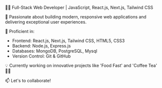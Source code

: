 👨‍💻 Full-Stack Web Developer | JavaScript, React.js, Next.js, Tailwind CSS  

🌟 Passionate about building modern, responsive web applications and delivering exceptional user experiences.  

🚀 Proficient in:
- Frontend: React.js, Next.js, Tailwind CSS, HTML5, CSS3
- Backend: Node.js, Express.js
- Databases: MongoDB, PostgreSQL, Mysql
- Version Control: Git & GitHub  

💡 Currently working on innovative projects like 'Food Fast' and 'Coffee Tea' 🚴‍♂️  

📫 Let's to collaborate! 
  
